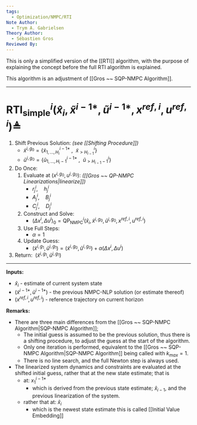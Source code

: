 ```yaml
---
tags:
  - Optimization/NMPC/RTI
Note Author:
  - Trym A. Gabrielsen
Theory Author:
  - Sébastien Gros
Reviewed By:
---
```

This is only a simplified version of the [[RTI]] algorithm, with the purpose of explaining the concept before the full RTI algorithm is explained.

This algorithm is an adjustment of [[Gros ~~ SQP-NMPC Algorithm]].

---
# $\text{RTI}^{i}_{\text{simple}}(\hat{x}_{i},\tilde{x}^{i-1*},\tilde{u}^{i-1*},x^{ref,i},u^{ref,i}) \triangleq$

1) $\text{Shift Previous Solution:}$  *(see [[Shifting Procedure]])* 
	- $\tilde{x}^{i,g_{0}} = \{\tilde{x}^{i-1*}_{1,\dots,H_{i}}~,~~\tilde{x}^{i}_{>H_{i-1}}\}$
	- $\tilde{u}^{i,g_{0}} = \{\tilde{u}^{i-1*}_{1,\dots,H_{i}-1}~,~~\tilde{u}^{i}_{>H_{i-1}-1}\}$
1) $\text{Do Once:}$ 
	1) $\text{Evaluate at}~(x^{i,g_{0}},u^{i,g_{0}}):$ *([[Gros ~~ QP-NMPC Linearizations|linearize]])*
		- $r^{i}_{j},\quad h^{i}_{j}$
		- $A^{i}_{j},\quad B^{i}_{j}$
		- $C^{i}_{j},\quad D^{i}_{j}$
	2) $\text{Construct and Solve:}$
		- $(\Delta x^{i}, \Delta u^{i})_{0} = \text{QP}^{i}_{\text{NMPC}}(\hat{x}_{i},\tilde{x}^{i,g_{0}},\tilde{u}^{i,g_{0}},x^{ref,i},u^{ref,i})$
	3) $\text{Use Full Steps:}$
		- $\alpha=1$
	4) $\text{Update Guess:}$
		- $(\tilde{x}^{i,g_{1}},\tilde{u}^{i,g_{1}}) = (\tilde{x}^{i,g_{0}},\tilde{u}^{i,g_{0}}) + \alpha(\Delta x^{i}, \Delta u^{i})$
2) $\text{Return:} ~~ (\tilde{x}^{i,g_{1}},\tilde{u}^{i,g_{1}})$

---
**Inputs:**
- $\hat{x}_{i}$ - estimate of current system state
- $(\tilde{x}^{i-1*},\tilde{u}^{i-1*})$ - the previous NMPC-NLP solution (or estimate thereof)
- $(x^{ref,i},u^{ref,i})$ - reference trajectory on current horizon

**Remarks:**
- There are three main differences from the [[Gros ~~ SQP-NMPC Algorithm|SQP-NMPC Algorithm]];
	- The initial guess is assumed to be the previous solution, thus there is a shifting procedure, to adjust the guess at the start of the algorithm.
	- Only one iteration is performed, equivalent to the [[Gros ~~ SQP-NMPC Algorithm|SQP-NMPC Algorithm]] being called with $k_{max}=1$.
	- There is no line search, and the full Newton step is always used.
- The linearized system dynamics and constraints are evaluated at the shifted initial guess, rather that at the new state estimate; that is
	- at: $x^{i-1*}_{1}$
		- which is derived from the previous state estimate; $\hat{x}_{i-1}$, and the previous linearization of the system.
	- rather that at: $\hat{x}_{i}$
		- which is the newest state estimate
	this is called [[Initial Value Embedding]]
